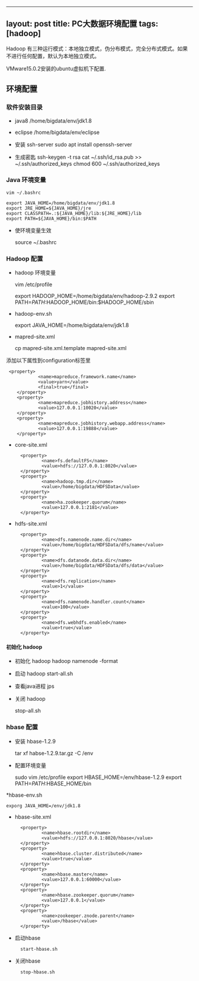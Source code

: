 
---
layout: post
title: PC大数据环境配置 
tags: [hadoop]
---

Hadoop 有三种运行模式：本地独立模式，伪分布模式，完全分布式模式。如果不进行任何配置，默认为本地独立模式。

VMware15.0.2安装的ubuntu虚拟机下配置.

## 环境配置

### 软件安装目录

* java8 /home/bigdata/env/jdk1.8
* eclipse /home/bigdata/env/eclipse

* 安装 ssh-server
    sudo apt install openssh-server
* 生成密匙
    ssh-keygen -t rsa
    cat ~/.ssh/id_rsa.pub >> ~/.ssh/authorized_keys
    chmod 600 ~/.ssh/authorized_keys

### Java 环境变量

    vim ~/.bashrc

    export JAVA_HOME=/home/bigdata/env/jdk1.8
    export JRE_HOME=${JAVA_HOME}/jre
    export CLASSPATH=.:${JAVA_HOME}/lib:${JRE_HOME}/lib
    export PATH=${JAVA_HOME}/bin:$PATH

* 使环境变量生效

    source ~/.bashrc

### Hadoop 配置

* hadoop 环境变量

    vim /etc/profile

    export HADOOP_HOME=/home/bigdata/env/hadoop-2.9.2
    export PATH=$PATH:$HADOOP_HOME/bin:$HADOOP_HOME/sbin

* hadoop-env.sh

    export JAVA_HOME=/home/bigdata/env/jdk1.8

* mapred-site.xml

    cp mapred-site.xml.template mapred-site.xml

添加以下属性到configuration标签里

     <property>
                <name>mapreduce.framework.name</name>
                <value>yarn</value>
                <final>true</final>
        </property>
        <property>
                <name>mapreduce.jobhistory.address</name>
                <value>127.0.0.1:10020</value>
        </property>
        <property>
                <name>mapreduce.jobhistory.webapp.address</name>
                <value>127.0.0.1:19888</value>
        </property>

* core-site.xml

        <property>
                <name>fs.defaultFS</name>
                <value>hdfs://127.0.0.1:8020</value>
        </property>
        <property>
                <name>hadoop.tmp.dir</name>
                <value>/home/bigdata/HDFSData</value>
        </property>
        <property>
                <name>ha.zookeeper.quorum</name>
                <value>127.0.0.1:2181</value>
        </property>

* hdfs-site.xml

        <property>
                <name>dfs.namenode.name.dir</name>
                <value>/home/bigdata/HDFSData/dfs/name</value>
        </property>
        <property>
                <name>dfs.datanode.data.dir</name>
                <value>/home/bigdata/HDFSData/dfs/data</value>
        </property>
        <property>
                <name>dfs.replication</name>
                <value>1</value>
        </property>
        <property>
                <name>dfs.namenode.handler.count</name>
                <value>100</value>
        </property>
        <property>
                <name>dfs.webhdfs.enabled</name>
                <value>true</value>
        </property>

#### 初始化 hadoop

* 初始化 hadoop
    hadoop namenode -format

* 启动 hadoop
    start-all.sh

* 查看java进程
    jps

* 关闭 hadoop

    stop-all.sh

### hbase 配置

* 安装 hbase-1.2.9

    tar xf habse-1.2.9.tar.gz -C /env

* 配置环境变量

    sudo vim /etc/profile
    export HBASE_HOME=/env/hbase-1.2.9
    export PATH=$PATH:$HBASE_HOME/bin

*hbase-env.sh

    exporg JAVA_HOME=/env/jdk1.8

* hbase-site.xml

        <property>
                <name>hbase.rootdir</name>
                <value>hdfs://127.0.0.1:8020/hbase</value>
        </property>
        <property>
                <name>hbase.cluster.distributed</name>
                <value>true</value>
        </property>
        <property>
                <name>hbase.master</name>
                <value>127.0.0.1:60000</value>
        </property>
        <property>
                <name>hbase.zookeeper.quorum</name>
                <value>127.0.0.1</value>
        </property>
        <property>
                <name>zookeeper.znode.parent</name>
                <value>/hbase</value>
        </property>

* 启动hbase

        start-hbase.sh

* 关闭hbase

        stop-hbase.sh